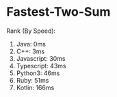 # Fastest-Two-Sum
Rank (By Speed):
1. Java: 0ms
2. C++: 3ms
3. Javascript: 30ms
4. Typescript: 43ms
5. Python3: 46ms
6. Ruby: 51ms
7. Kotlin: 166ms

